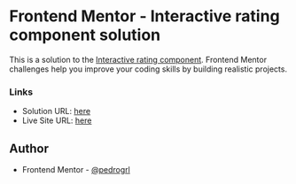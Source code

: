 # Frontend Mentor - Interactive rating component solution

This is a solution to the [Interactive rating component](https://www.frontendmentor.io/challenges/interactive-rating-component-koxpeBUmI). Frontend Mentor challenges help you improve your coding skills by building realistic projects. 

### Links

- Solution URL: [here](https://www.frontendmentor.io/challenges/interactive-rating-component-koxpeBUmI)
- Live Site URL: [here](https://pedrogrl.github.io/interactive-rating-component/)

## Author

- Frontend Mentor - [@pedrogrl](https://www.frontendmentor.io/profile/pedrogrl)
